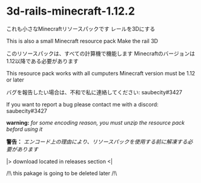 # 3d-rails-minecraft-1.12.2

これも小さなMinecraftリソースパックです
レールを3Dにする

This is also a small Minecraft resource pack
Make the rail 3D

このリソースパックは、すべての計算機で機能します
Minecraftのバージョンは1.12以降である必要があります

This resource pack works with all cumputers
Minecraft version must be 1.12 or later

バグを報告したい場合は、不和で私に連絡してください: saubecity#3427

If you want to report a bug please contact me with a discord: saubecity#3427

**warning:** *for some encoding reason, you must unzip the resource pack beford using it*

**警告：** *エンコード上の理由により、リソースパックを使用する前に解凍する必要があります*

|> download located in releases section <|

/!\ this pakage is going to be deleted later /!\